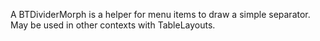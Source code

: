 A BTDividerMorph is a helper for menu items to draw a simple separator. May be used in other contexts with TableLayouts.